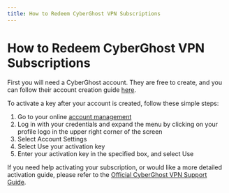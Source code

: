 ```yaml
---
title: How to Redeem CyberGhost VPN Subscriptions
---
```


# How to Redeem CyberGhost VPN Subscriptions

First you will need a CyberGhost account. They are free to create, and you can follow their account creation guide
[here](https://support.cyberghostvpn.com/hc/en-us/articles/5382058040988-How-to-create-a-CyberGhost-Account).

To activate a key after your account is created, follow these simple steps:

1. Go to your online [account management](https://my.cyberghostvpn.com/en_US/login)
2. Log in with your credentials and expand the menu by clicking on your profile logo in the upper right corner of the
   screen
3. Select Account Settings
4. Select Use your activation key
5. Enter your activation key in the specified box, and select Use

If you need help activating your subscription, or would like a more detailed activation guide, please refer to the
[Official CyberGhost VPN Support Guide](https://support.cyberghostvpn.com/hc/en-us/articles/360017320500-How-do-I-activate-a-prepaid-or-promotion-key-).
